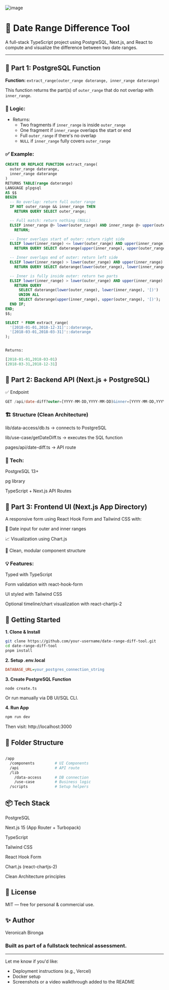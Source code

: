 ![image](https://github.com/user-attachments/assets/6ed0c541-2712-4c6d-ace3-bd561b67cef7)

# 📅 Date Range Difference Tool

A full-stack TypeScript project using PostgreSQL, Next.js, and React to compute and visualize the difference between two date ranges.

---

## 🧪 Part 1: PostgreSQL Function

**Function:** `extract_range(outer_range daterange, inner_range daterange)`

This function returns the part(s) of `outer_range` that do not overlap with `inner_range`.

### 📌 Logic:
- Returns:
  - Two fragments if `inner_range` is inside `outer_range`
  - One fragment if `inner_range` overlaps the start or end
  - Full `outer_range` if there's no overlap
  - `NULL` if `inner_range` fully covers `outer_range`

### ✅ Example:

```sql
CREATE OR REPLACE FUNCTION extract_range(
  outer_range daterange,
  inner_range daterange
)
RETURNS TABLE(range daterange)
LANGUAGE plpgsql
AS $$
BEGIN
  -- No overlap: return full outer range
  IF NOT outer_range && inner_range THEN
    RETURN QUERY SELECT outer_range;

  -- Full match: return nothing (NULL)
  ELSIF inner_range @> lower(outer_range) AND inner_range @> upper(outer_range) THEN
    RETURN;

  -- Inner overlaps start of outer: return right side
  ELSIF lower(inner_range) <= lower(outer_range) AND upper(inner_range) < upper(outer_range) THEN
    RETURN QUERY SELECT daterange(upper(inner_range), upper(outer_range), '[)');

  -- Inner overlaps end of outer: return left side
  ELSIF lower(inner_range) > lower(outer_range) AND upper(inner_range) >= upper(outer_range) THEN
    RETURN QUERY SELECT daterange(lower(outer_range), lower(inner_range), '[)');

  -- Inner is fully inside outer: return two parts
  ELSIF lower(inner_range) > lower(outer_range) AND upper(inner_range) < upper(outer_range) THEN
    RETURN QUERY
      SELECT daterange(lower(outer_range), lower(inner_range), '[)')
      UNION ALL
      SELECT daterange(upper(inner_range), upper(outer_range), '[)');
  END IF;
END;
$$;

SELECT * FROM extract_range(
  '[2018-01-01,2018-12-31]'::daterange,
  '[2018-03-01,2018-03-31]'::daterange
);


Returns:

[2018-01-01,2018-03-01)
(2018-03-31,2018-12-31]

```


## 🧪 Part 2: Backend API (Next.js + PostgreSQL)

✅ Endpoint
```sql
GET /api/date-diff?outer=[YYYY-MM-DD,YYYY-MM-DD)&inner=[YYYY-MM-DD,YYYY-MM-DD)
```

### **🏗️ Structure (Clean Architecture)**

lib/data-access/db.ts → connects to PostgreSQL

lib/use-case/getDateDiff.ts → executes the SQL function

pages/api/date-diff.ts → API route

### **🔌 Tech:**
PostgreSQL 13+

pg library

TypeScript + Next.js API Routes

## 🧪 Part 3: Frontend UI (Next.js App Directory)
A responsive form using React Hook Form and Tailwind CSS with:

📝 Date input for outer and inner ranges

📈 Visualization using Chart.js

🧼 Clean, modular component structure

### 💡 Features:
Typed with TypeScript

Form validation with react-hook-form

UI styled with Tailwind CSS

Optional timeline/chart visualization with react-chartjs-2


## **🚀 Getting Started**
**1. Clone & Install**
```bash
git clone https://github.com/your-username/date-range-diff-tool.git
cd date-range-diff-tool
pnpm install
```

**2. Setup .env.local**
```ini
DATABASE_URL=your_postgres_connection_string

```

**3. Create PostgreSQL Function**
```bash
node create.ts
```
Or run manually via DB UI/SQL CLI.

**4. Run App**
````bash
npm run dev
````
Then visit: http://localhost:3000

## **🧼 Folder Structure**
```bash

/app
  /components         # UI Components
  /api                # API route
  /lib
    /data-access      # DB connection
    /use-case         # Business logic
  /scripts            # Setup helpers

```
## **📦 Tech Stack**
PostgreSQL

Next.js 15 (App Router + Turbopack)

TypeScript

Tailwind CSS

React Hook Form

Chart.js (react-chartjs-2)

Clean Architecture principles

## **📜 License**

MIT — free for personal & commercial use.

## **✨ Author**

Veronicah Bironga

### **Built as part of a fullstack technical assessment.**

---

Let me know if you'd like:
- Deployment instructions (e.g., Vercel)
- Docker setup
- Screenshots or a video walkthrough added to the README



